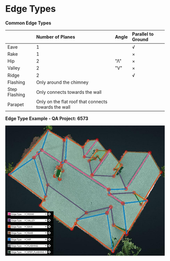 # Edge Types

**Common Edge Types**

|  | Number of Planes | Angle | Parallel to Ground |
| :--- | :--- | :--- | :--- |
| Eave | 1 |  | √ |
| Rake | 1 |  | × |
| Hip | 2 | "Λ" | × |
| Valley | 2 | "V" | × |
| Ridge | 2 |  | √ |
| Flashing | Only around the chimney |  |  |
| Step Flashing | Only connects towards the wall |  |  |
| Parapet | Only on the flat roof that connects towards the wall |  |  |

**Edge Type Example - QA Project: 6573**

![edges](../.gitbook/assets/edge_classification.jpeg)

